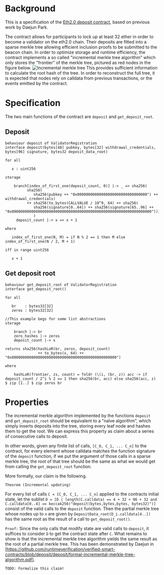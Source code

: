 # Background

This is a specification of the [Eth2.0 deposit contract](https://github.com/ethereum/eth2.0-specs/blob/dev/deposit_contract/contracts/validator_registration.v.py), based on previous work by Daejun Park.

The contract allows for participants to lock up at least 32 ether in order to become a validator on the eth2.0 chain. Their deposits are fitted into a sparse merkle tree allowing efficient inclusion proofs to be submitted to the beacon chain. In order to optimize storage and runtime efficiency, the contract implements a so called "incremental merkle tree algorithm" which only stores the "frontier" of the merkle tree, pictured as red nodes in the figure below. 
![Incremental merkle tree](https://github.com/ethereum/smart-contract-spec-lang/tree/bnfc/examples/deposit/inc_merkle_tree.png "Incremental merkle tree")
This provides sufficient information to calculate the root hash of the tree. In order to reconstruct the full tree, it is expected that nodes rely on calldata from previous transactions, or the events emitted by the contract.

# Specification

The two main functions of the contract are `deposit` and `get_deposit_root`.

## Deposit
```act
behaviour deposit of ValidatorRegistration
interface deposit(bytes[48] pubkey, bytes[32] withdrawal_credentials, bytes[96] signature, bytes32 deposit_data_root)

for all

   x : uint256

storage

    branch[index_of_first_one(deposit_count, 0)] |-> _ => sha256(
          sha256(
             sha256(pubkey ++ "0x00000000000000000000000000000000") ++ withdrawal_credentials)
          ++ sha256(to_bytes(CALLVALUE / 10^9, 64) ++ sha256(
             sha256(signature[0..64]) ++ sha256(signature[65..96] ++ "0x0000000000000000000000000000000000000000000000000000000000000000")))
             )
     deposit_count |-> x => x + 1

where

   index_of_first_one(N, M) = if N % 2 == 1 then M else index_of_first_one(N / 2, M + 1)

iff in range uint256

   x + 1
```

## Get deposit root

```act
behaviour get_deposit_root of ValidatorRegistration
interface get_deposit_root()

for all

   br    : bytes32[32]
   zeros : bytes32[32]

//This example begs for some list abstractions
storage
    
    branch |-> br
    zero_hashes |-> zeros
    deposit_count |-> x

returns sha256(hashLoR(br, zeros, deposit_count)
               ++ to_bytes(x, 64) ++ "0x000000000000000000000000000000000000000000000000")

where

    hashLoR(frontier, zs, count) = foldr (\(i, (br, z)) acc -> if deposit_count / 2^i % 2 == 1 then sha256(br, acc) else sha256(acc, z) $ zip [1..] $ zip zeros br
```

# Properties

The incremental merkle algorithm implemented by the functions `deposit` and `get_deposit_root` should be equivalent to a "naïve algorithm", which simply inserts deposits into the tree, storing every leaf node and hashes them to get the root. 
We can express this property as claim about a series of consecutive calls to deposit. 

In other words, given any finite list of calls, `[C_0, C_1, ... C_n]` to the contract, for every element whose calldata matches the function signature of the `deposit` function, if we put the argument of those calls in a sparse merkle tree, the root of that tree should be the same as what we would get from calling the `get_deposit_root` function.

More formally, our claim is the following. 

`Theorem (Incremental updating)`

For every list of calls `C = [C_0, C_1, ... C_n]` applied to the contracts initial state, let the sublist `D = [D | length(C.calldata) == 4 + 32 + 96 + 32 and C.calldata[0..4] == keccak256("deposit(bytes,bytes,bytes, bytes32)")]` consist of the valid calls to the `deposit` function. Then the partial merkle tree whose nodes up to `n` are given by `DepositData_root(D_i.calldata[4..])` has the same root as the result of a call to `get_deposit_root()`.

`Proof:`
Since the only calls that modify state are valid calls to `deposit`, it suffices to consider `D` to get the contract state after `C`. What remains to show is that the incremental merkle tree algorithm yields the same result as the root of a partial merkle tree. This has been demonstrated by Daejun in [https://github.com/runtimeverification/verified-smart-contracts/blob/deposit/deposit/formal-incremental-merkle-tree-algorithm.pdf].

`TODO: Formalize this claim!`


